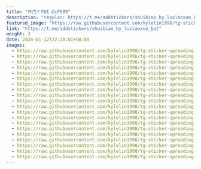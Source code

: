```yaml
---
title: "开门！FBI @iP989"
description: "regular: https://t.me/addstickers/shuibiao_by_luxiaoxun_bot"
featured_image: "https://raw.githubusercontent.com/kylelin1998/tg-sticker-spreading-worldwide-images/main/img/64b2c09a-3919-46f0-beec-4fc5e15d52b0.jpg"
link: "https://t.me/addstickers/shuibiao_by_luxiaoxun_bot"
weight: 3
date: 2024-01-12T22:28:01+08:00
images:
  - https://raw.githubusercontent.com/kylelin1998/tg-sticker-spreading-worldwide-images/main/img/64b2c09a-3919-46f0-beec-4fc5e15d52b0.jpg
  - https://raw.githubusercontent.com/kylelin1998/tg-sticker-spreading-worldwide-images/main/img/a3829fe5-4caa-4238-880b-4af9dfec3b29.jpg
  - https://raw.githubusercontent.com/kylelin1998/tg-sticker-spreading-worldwide-images/main/img/81bc7584-9bd7-42bc-b479-550a9063b961.jpg
  - https://raw.githubusercontent.com/kylelin1998/tg-sticker-spreading-worldwide-images/main/img/c5a4319d-e06a-484c-8887-94e705e1a1bd.jpg
  - https://raw.githubusercontent.com/kylelin1998/tg-sticker-spreading-worldwide-images/main/img/ed711149-d85f-4845-9530-e46c2bbcce95.jpg
  - https://raw.githubusercontent.com/kylelin1998/tg-sticker-spreading-worldwide-images/main/img/c4a4adc8-09bc-425c-8012-604920d53e01.jpg
  - https://raw.githubusercontent.com/kylelin1998/tg-sticker-spreading-worldwide-images/main/img/a58fa260-782c-4adc-9c4b-717fc348179e.jpg
  - https://raw.githubusercontent.com/kylelin1998/tg-sticker-spreading-worldwide-images/main/img/afa695cf-982f-42ec-97c1-e926e3880b67.jpg
  - https://raw.githubusercontent.com/kylelin1998/tg-sticker-spreading-worldwide-images/main/img/08338a78-ae60-41f7-a354-28ae3eef90fc.jpg
  - https://raw.githubusercontent.com/kylelin1998/tg-sticker-spreading-worldwide-images/main/img/8d4f9411-4f1b-46f2-8ee6-ac34843ae1f3.jpg
  - https://raw.githubusercontent.com/kylelin1998/tg-sticker-spreading-worldwide-images/main/img/1cd3815d-e167-4381-a8bd-e6b3a7005c1b.jpg
  - https://raw.githubusercontent.com/kylelin1998/tg-sticker-spreading-worldwide-images/main/img/71b51d14-0648-4cc7-bb1e-5b854540c450.jpg
  - https://raw.githubusercontent.com/kylelin1998/tg-sticker-spreading-worldwide-images/main/img/af8997ee-8cbf-4d42-b9d0-ded8a6e48fff.jpg
  - https://raw.githubusercontent.com/kylelin1998/tg-sticker-spreading-worldwide-images/main/img/f7d0042b-71e9-41b4-8576-bc3ca041a7b2.jpg
  - https://raw.githubusercontent.com/kylelin1998/tg-sticker-spreading-worldwide-images/main/img/28d698bf-b1c2-48cf-a9ad-607546a4cf4e.jpg
  - https://raw.githubusercontent.com/kylelin1998/tg-sticker-spreading-worldwide-images/main/img/fc6be5ee-960c-44b4-bf58-f50e78fbfd95.jpg
  - https://raw.githubusercontent.com/kylelin1998/tg-sticker-spreading-worldwide-images/main/img/88a435ed-eafd-4de2-b9a4-747e4cd28da9.jpg
  - https://raw.githubusercontent.com/kylelin1998/tg-sticker-spreading-worldwide-images/main/img/ecba7652-7876-4c9c-9b5b-f6fa65f9290d.jpg
  - https://raw.githubusercontent.com/kylelin1998/tg-sticker-spreading-worldwide-images/main/img/44ad29e0-5523-43ad-8240-cc619ef88747.jpg
  - https://raw.githubusercontent.com/kylelin1998/tg-sticker-spreading-worldwide-images/main/img/e11df186-b2ea-4fb9-801e-d24e4454093c.jpg
---
```

